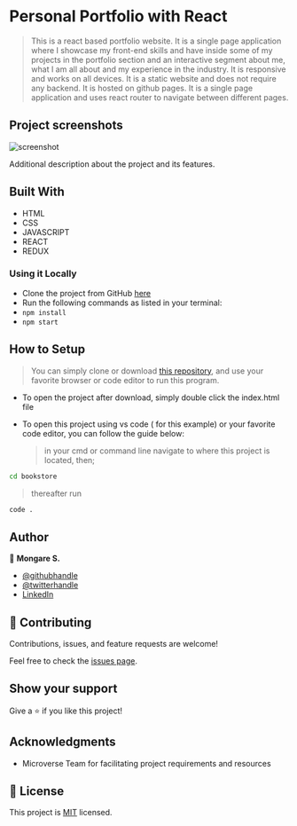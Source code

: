 # Personal Portfolio with React

> This is a react based portfolio website. It is a single page application where I showcase my front-end skills and have inside some of my projects in the portfolio section and an interactive segment about me, what I am all about and my experience in the industry. It is responsive and works on all devices. It is a static website and does not require any backend. It is hosted on github pages. It is a single page application and uses react router to navigate between different pages. 

## Project screenshots

![screenshot](./app_screenshot.png)

Additional description about the project and its features.

## Built With

- HTML
- CSS
- JAVASCRIPT
- REACT
- REDUX

### Using it Locally

- Clone the project from GitHub [here](https://github.com/Mosams/portfolio-2.0.git)
- Run the following commands as listed in your terminal:
- `npm install`
- `npm start`

## How to Setup

> You can simply clone or download [this repository](https://github.com/Mosams/portfolio-2.0.git), and use your favorite browser or code editor to run this program.

- To open the project after download, simply double click the index.html file

- To open this project using vs code ( for this example) or your favorite code editor, you can follow the guide below:
  > in your cmd or command line navigate to where this project is located, then;

```cmd
cd bookstore
```

> thereafter run

```cmd
code .
```

## Author

👤 **Mongare S.**

- [@githubhandle](https://github.com/Mosams/)
- [@twitterhandle](https://twitter.com/sam_mongare)
- [LinkedIn](https://www.linkedin.com/in/sammy-mongare-b8288310b/)

## 🤝 Contributing

Contributions, issues, and feature requests are welcome!

Feel free to check the [issues page](../../issues/).

## Show your support

Give a ⭐️ if you like this project!

## Acknowledgments

- Microverse Team for facilitating project requirements and resources

## 📝 License

This project is [MIT](./MIT.md) licensed.

